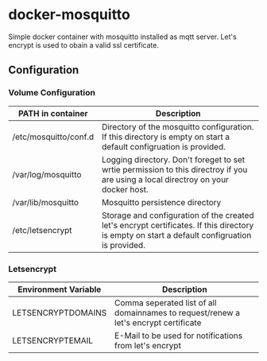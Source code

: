 # docker-mosquitto

Simple docker container with mosquitto installed as mqtt server.
Let's encrypt is used to obain a valid ssl certificate.

## Configuration
 
 ### Volume Configuration
  | PATH in container | Description |
  | ---------------------- | ----------- |
  | /etc/mosquitto/conf.d | Directory of the mosquitto configuration. If this directory is empty on start a default configruation is provided. |
  | /var/log/mosquitto | Logging directory. Don't foreget to set wrtie permission to this directroy if you are using a local directroy on your docker host.|
  | /var/lib/mosquitto | Mosquitto persistence directory |
  | /etc/letsencrypt | Storage and configuration of the created let's encrypt certificates. If this directory is empty on start a default configruation is provided.|
 
 ### Letsencrypt
  | Environment Variable | Description |
  | ---------------------- | ----------- |
  | LETSENCRYPTDOMAINS | Comma seperated list of all domainnames to request/renew a let's encrypt certificate |
  | LETSENCRYPTEMAIL | E-Mail to be used for notifications from let's encrypt |
